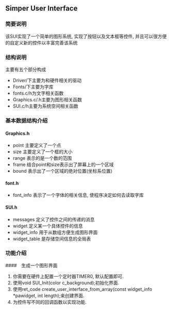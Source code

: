 ## Simper User Interface

### 简要说明

该SUI实现了一个简单的图形系统, 实现了按钮以及文本框等控件, 并且可以很方便的自定义新的控件以丰富完善该系统

### 结构说明

主要有五个部分构成
- Driver/下主要为和硬件相关的驱动
- Fonts/下主要为字库
- fonts.c/h为文字相关函数
- Graphics.c/.h主要为图形相关函数
- SUI.c/h主要为系统空间相关函数

### 基本数据结构介绍

#### Graphics.h

- point 主要定义了一个点
- size 主要定义了一个框的大小
- range 表示的是一个数的范围
- frame 结合point和size表示出了屏幕上的一个区域
- bound 表示出了一个区域的绝对位置(坐标系位置)

#### font.h

- font_info 表示了一个字体的相关信息, 使程序决定如何去读取字库

#### SUI.h

- messages 定义了控件之间的传递的消息
- widget 定义某一个具体控件的信息
- widget_info 用于从数组方便生成图形界面
- widget_table 是存储空间信息的全局表

### 功能介绍

####　生成一个图形界面

1. 你需要在硬件上配置一个定时器TIMER0, 默认配置即可. 
2. 使用void SUI_Init(color c_background);初始化界面. 
3. 使用ret_code create_user_interface_from_array(const widget_info *pawidget, int length);来创建界面.
4. 为控件写不同的回调函数以实现功能.